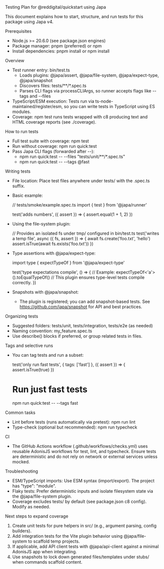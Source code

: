 Testing Plan for @reddigital/quickstart using Japa

This document explains how to start, structure, and run tests for this package using Japa v4.

Prerequisites
- Node.js >= 20.6.0 (see package.json engines)
- Package manager: pnpm (preferred) or npm
- Install dependencies: pnpm install or npm install

Overview
- Test runner entry: bin/test.ts
  - Loads plugins: @japa/assert, @japa/file-system, @japa/expect-type, @japa/snapshot
  - Discovers files: tests/**/*.spec.ts
  - Parses CLI flags via processCLIArgs, so runner accepts flags like --tags and --files
- TypeScript/ESM execution: Tests run via ts-node-maintained/register/esm, so you can write tests in TypeScript using ES modules.
- Coverage: npm test runs tests wrapped with c8 producing text and HTML coverage reports (see ./coverage).

How to run tests
- Full test suite with coverage: npm test
- Run without coverage: npm run quick:test
- Pass Japa CLI flags (forwarded after --):
  - npm run quick:test -- --files "tests/unit/**/*.spec.ts"
  - npm run quick:test -- --tags @fast

Writing tests
- File location: Place test files anywhere under tests/ with the .spec.ts suffix.
- Basic example:
  
  // tests/smoke/example.spec.ts
  import { test } from '@japa/runner'
  
  test('adds numbers', ({ assert }) => {
    assert.equal(1 + 1, 2)
  })

- Using the file-system plugin:
  
  // Provides an isolated fs under tmp/ configured in bin/test.ts
  test('writes a temp file', async ({ fs, assert }) => {
    await fs.create('foo.txt', 'hello')
    assert.isTrue(await fs.exists('foo.txt'))
  })

- Type assertions with @japa/expect-type:
  
  import type { expectTypeOf } from '@japa/expect-type'
  
  test('type expectations compile', () => {
    // Example: expectTypeOf<'a'>().toEqualTypeOf<string>()
    // This plugin ensures type-level tests compile correctly.
  })

- Snapshots with @japa/snapshot:
  - The plugin is registered; you can add snapshot-based tests. See https://github.com/japa/snapshot for API and best practices.

Organizing tests
- Suggested folders: tests/unit, tests/integration, tests/e2e (as needed)
- Naming convention: my_feature.spec.ts
- Use describe() blocks if preferred, or group related tests in files.

Tags and selective runs
- You can tag tests and run a subset:
  
  test('only run fast tests', { tags: ['fast'] }, ({ assert }) => {
    assert.isTrue(true)
  })
  
  # Run just fast tests
  npm run quick:test -- --tags fast

Common tasks
- Lint before tests (runs automatically via pretest): npm run lint
- Type-check (optional but recommended): npm run typecheck

CI
- The GitHub Actions workflow (.github/workflows/checks.yml) uses reusable AdonisJS workflows for test, lint, and typecheck. Ensure tests are deterministic and do not rely on network or external services unless mocked.

Troubleshooting
- ESM/TypeScript imports: Use ESM syntax (import/export). The project has "type": "module".
- Flaky tests: Prefer deterministic inputs and isolate filesystem state via the @japa/file-system plugin.
- Coverage excludes tests/ by default (see package.json c8 config). Modify as needed.

Next steps to expand coverage
1) Create unit tests for pure helpers in src/ (e.g., argument parsing, config builders).
2) Add integration tests for the Vite plugin behavior using @japa/file-system to scaffold temp projects.
3) If applicable, add API client tests with @japa/api-client against a minimal AdonisJS app when integrating.
4) Use snapshots to lock down generated files/templates under stubs/ when commands scaffold content.
